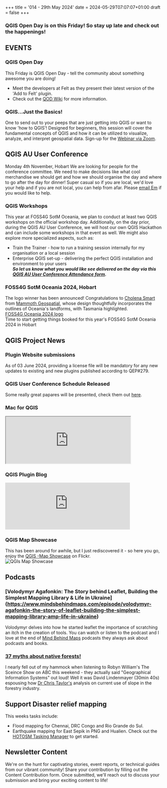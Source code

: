+++
title = '014 - 29th May 2024'
date = 2024-05-29T07:07:07+01:00
draft = false
+++

### QGIS Open Day is on this Friday! So stay up late and check out the happenings!

## EVENTS
### QGIS Open Day
This Friday is QGIS Open Day - tell the community about something awesome you are doing! 
- Meet the developers at Felt as they present their latest version of the 'Add to Felt' plugin.  
- Check out the [QOD Wiki](https://github.com/qgis/QGIS/wiki/QOD-May-2024) for more information. 

### QGIS...Just the Basics!
One to send out to your peeps that are just getting into QGIS or want to know 'how to QGIS'! Designed for beginners, this session will cover the fundamental concepts of QGIS and how it can be utilized to visualize, analyze, and interpret geospatial data. Sign-up for the [Webinar via Zoom](https://us06web.zoom.us/webinar/register/WN_Kw9DT8wlSd6yHHvMRxB3cA#/registration).

## QGIS AU User Conference
Monday 4th November, Hobart
We are looking for people for the conference committee. We need to make decisions like what cool merchandise we should get and how we should organise the day and where to go after the day for dinner! Super casual so if you are local, we'd love your help and if you are not local, you can help from afar. Please [email Em](emma@north-road.com) if you would like to help. 

### QGIS Workshops
This year at FOSS4G SotM Oceania, we plan to conduct at least two QGIS workshops on the official workshop day. Additionally, on the day prior, during the QGIS AU User Conference, we will host our own QGIS Hackathon and can include some workshops in that event as well. We might also explore more specialized aspects, such as:  
- Train the Trainer - how to run a training session internally for my organisation or a local session  
- Enterprise QGIS set-up - delivering the perfect QGIS installation and environment to your users  
***So let us know what you would like see delivered on the day via this [QGIS AU User Conference Attendance form](https://forms.gle/s4HRcpN3vTkzRsdHA).***
  
### FOSS4G SotM Oceania 2024, Hobart
The logo winner has been announced! Congratulations to [Cholena Smart](https://www.linkedin.com/in/cholena-smart/) from [Mammoth Geospatial](https://mammothgeospatial.com/), whose design thoughtfully incorporates the outlines of Oceania's landforms, with Tasmania highlighted.  
[FOSS4G Oceania 2024 logo](/images/f4g2024?500)  
Time to start getting things booked for this year's FOSS4G SotM Oceania 2024 in Hobart

## QGIS Project News
### Plugin Website submissions
 As of 03 June 2024, providing a license file will be mandatory for any new updates to existing and new plugins published according to QEP#279.  
 
### QGIS User Conference Schedule Released
Some really great papares will be presented, check them out [here](https://uc2024.qgis.sk/schedule/).

### Mac for QGIS
<iframe src="https://norden.social/@jef/112491300220760094/embed" width="400" allowfullscreen="allowfullscreen" sandbox="allow-scripts allow-same-origin allow-popups allow-popups-to-escape-sandbox allow-forms"></iframe>  

### QGIS Plugin Blog
<iframe src="https://fosstodon.org/@underdarkGIS/112501576475449459/embed" class="mastodon-embed" style="max-width: 100%; border: 0" width="400" allowfullscreen="allowfullscreen"></iframe><script src="https://fosstodon.org/embed.js" async="async"></script> 

### QGIS Map Showcase
This has been around for awhile, but I just rediscovered it - so here you go, enjoy the [QGIS -Map Showcase](https://www.flickr.com/groups/2244553@N22/pool/with/53734594240/) on Flickr.  
![QGIs Map Showcase](/images/map-showcase.png?500)

## Podcasts
### [Volodymyr Agafonkin: The Story behind Leaflet, Building the Simplest Mapping Library & Life in Ukraine] (https://www.mindsbehindmaps.com/episode/volodymyr-agafonkin-the-story-of-leaflet-building-the-simplest-mapping-library-amp-life-in-ukraine)
Volodymyr delves into how he started leaflet the importance of scratching an itch in the creation of tools. You can watch or listen to the podcast and I love at the end of [Mind Behind Maps](https://www.mindsbehindmaps.com/about) podcasts they always ask about podcasts and books. 

### [37 myths about native forests!](https://www.abc.net.au/listen/programs/scienceshow/37-myths-about-native-forests-/103889928)  
I nearly fell out of my hammock when listening to Robyn William's The Sceince Show on ABC this weekend - they actually said "Geographical Information Systems" out loud! Well it was David Lindenmayer (30min 40s) espousing how [Dr Chris Taylor's](https://www.linkedin.com/in/chris-taylor-6721a28b/) analysis on current use of slope in the forestry industry. 

## Support Disaster relief mapping
This weeks tasks include:
- Flood mapping for Chennai, DRC Congo and Rio Grande do Sul.
- Earthquake mapping for  East Sepik in PNG and Hualien. 
Check out the [HOTOSM Tasking Manager](https://tasks.hotosm.org/explore) to get started. 

## Newsletter Content
We're on the hunt for captivating stories, event reports, or technical guides from our vibrant community! Share your contribution by filling out the Content Contribution form. Once submitted, we'll reach out to discuss your submission and bring your exciting content to life!
